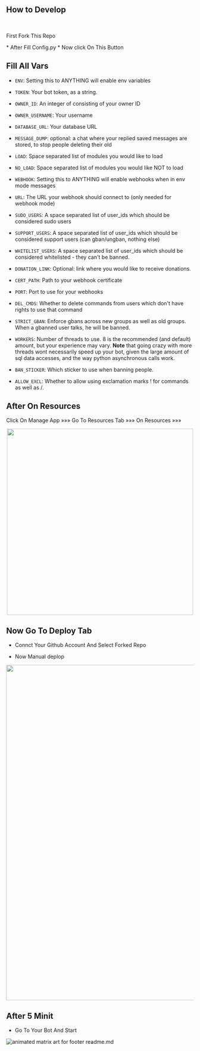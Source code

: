 ## How to Develop 
<br>
 <p>First Fork This Repo</p>
 * After Fill Config.py
 * Now click On This Button

  
  
## Fill All Vars
 - `ENV`: Setting this to ANYTHING will enable env variables

 - `TOKEN`: Your bot token, as a string.
 - `OWNER_ID`: An integer of consisting of your owner ID
 - `OWNER_USERNAME`: Your username

 - `DATABASE_URL`: Your database URL
 - `MESSAGE_DUMP`: optional: a chat where your replied saved messages are stored, to stop people deleting their old 
 - `LOAD`: Space separated list of modules you would like to load
 - `NO_LOAD`: Space separated list of modules you would like NOT to load
 - `WEBHOOK`: Setting this to ANYTHING will enable webhooks when in env mode
 messages
 - `URL`: The URL your webhook should connect to (only needed for webhook mode)

 - `SUDO_USERS`: A space separated list of user_ids which should be considered sudo users
 - `SUPPORT_USERS`: A space separated list of user_ids which should be considered support users (can gban/ungban,
 nothing else)
 - `WHITELIST_USERS`: A space separated list of user_ids which should be considered whitelisted - they can't be banned.
 - `DONATION_LINK`: Optional: link where you would like to receive donations.
 - `CERT_PATH`: Path to your webhook certificate
 - `PORT`: Port to use for your webhooks
 - `DEL_CMDS`: Whether to delete commands from users which don't have rights to use that command
 - `STRICT_GBAN`: Enforce gbans across new groups as well as old groups. When a gbanned user talks, he will be banned.
 - `WORKERS`: Number of threads to use. 8 is the recommended (and default) amount, but your experience may vary.
 __Note__ that going crazy with more threads wont necessarily speed up your bot, given the large amount of sql data 
 accesses, and the way python asynchronous calls work.

 - `BAN_STICKER`: Which sticker to use when banning people.
 - `ALLOW_EXCL`: Whether to allow using exclamation marks ! for commands as well as /.
  
## After On Resources 
  Click On Manage App »»» Go To Resources Tab »»» On Resources »»» 
  
<p align="center"><a href="https://t.me/senuinfinity"><img src="https://telegra.ph/file/c33e232ade18c04ac4107.jpg" width="500"></a></p>
<p align="center">
  
## Now Go To Deploy Tab
  - Connct Your Github Account And Select Forked Repo
  * Now Manual deplop
  
  <p align="center"><a href="https://t.me/senuinfinity"><img src="https://telegra.ph/file/720144065e5a5e43bcf53.jpg" width="900"></a></p>
  <p align="center">
  
## After 5 Minit 
  * Go To Your Bot And Start
  
  <img src="https://github.com/matheusfelipeog/matheusfelipeog/blob/master/.github/assets/images/rodape_readme.gif" alt="animated matrix art for footer readme.md" />

  
